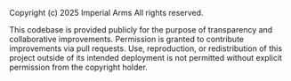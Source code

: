 Copyright (c) 2025 Imperial Arms
All rights reserved.

This codebase is provided publicly for the purpose of transparency and collaborative improvements.
Permission is granted to contribute improvements via pull requests.
Use, reproduction, or redistribution of this project outside of its intended deployment is not permitted without explicit permission from the copyright holder.
